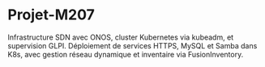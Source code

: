# Projet-M207
Infrastructure SDN avec ONOS, cluster Kubernetes via kubeadm, et supervision GLPI. Déploiement de services HTTPS, MySQL et Samba dans K8s, avec gestion réseau dynamique et inventaire via FusionInventory.
